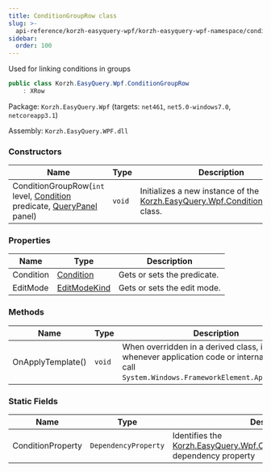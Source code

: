 ```yaml
---
title: ConditionGroupRow class
slug: >-
  api-reference/korzh-easyquery-wpf/korzh-easyquery-wpf-namespace/conditiongrouprow-class
sidebar:
  order: 100
---
```


Used for linking conditions in groups
```csharp
public class Korzh.EasyQuery.Wpf.ConditionGroupRow
    : XRow

```
Package: `Korzh.EasyQuery.Wpf` (targets: `net461`, `net5.0-windows7.0`, `netcoreapp3.1`)

Assembly: `Korzh.EasyQuery.WPF.dll`

### Constructors

| Name | Type | Description | 
| --- | --- | --- | 
| ConditionGroupRow(`int` level, [Condition](///easyquery/docs/api-reference/korzh-easyquery/korzh-easyquery-namespace/condition-class) predicate, [QueryPanel](///easyquery/docs/api-reference/korzh-easyquery-wpf/korzh-easyquery-wpf-namespace/querypanel-class) panel) | `void` | Initializes a new instance of the [Korzh.EasyQuery.Wpf.ConditionGroupRow](///easyquery/docs/api-reference/korzh-easyquery-wpf/korzh-easyquery-wpf-namespace/conditiongrouprow-class) class. | 


### Properties

| Name | Type | Description | 
| --- | --- | --- | 
| Condition | [Condition](///easyquery/docs/api-reference/korzh-easyquery/korzh-easyquery-namespace/condition-class) | Gets or sets the predicate. | 
| EditMode | [EditModeKind](///easyquery/docs/api-reference/korzh-easyquery-wpf/korzh-easyquery-wpf-namespace/editmodekind-enum) | Gets or sets the edit mode. | 


### Methods

| Name | Type | Description | 
| --- | --- | --- | 
| OnApplyTemplate() | `void` | When overridden in a derived class, is invoked whenever application code or internal processes call `System.Windows.FrameworkElement.ApplyTemplate`. | 


### Static Fields

| Name | Type | Description | 
| --- | --- | --- | 
| ConditionProperty | `DependencyProperty` | Identifies the [Korzh.EasyQuery.Wpf.ConditionGroupRow.Condition](///easyquery/docs/api-reference/korzh-easyquery-wpf/korzh-easyquery-wpf-namespace/conditiongrouprow-class) dependency property |

